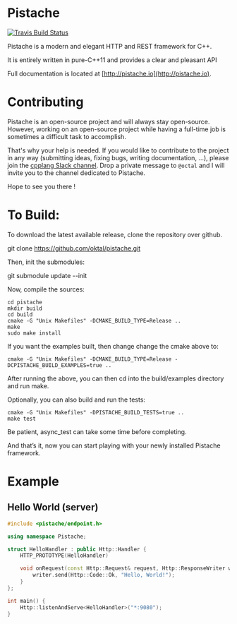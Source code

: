 # Pistache

[![Travis Build Status](https://travis-ci.org/oktal/pistache.svg?branch=master)](https://travis-ci.org/oktal/pistache)

Pistache is a modern and elegant HTTP and REST framework for C++.

It is entirely written in pure-C++11 and provides a clear and pleasant API

Full documentation is located at [http://pistache.io](http://pistache.io).

# Contributing

Pistache is an open-source project and will always stay open-source. However, working on an open-source project while having a full-time job is sometimes a difficult task to accomplish.

That's why your help is needed. If you would like to contribute to the project in any way (submitting ideas, fixing bugs, writing documentation, ...), please join the
[cpplang Slack channel](https://cpplang.now.sh/). Drop a private message to `@octal` and I will invite you to the channel dedicated to Pistache.

Hope to see you there !

# To Build:

To download the latest available release, clone the repository over github.

git clone https://github.com/oktal/pistache.git

Then, init the submodules:

git submodule update --init

Now, compile the sources:

    cd pistache
    mkdir build
    cd build
    cmake -G "Unix Makefiles" -DCMAKE_BUILD_TYPE=Release ..
    make
    sudo make install

If you want the examples built, then change change the cmake above to:

    cmake -G "Unix Makefiles" -DCMAKE_BUILD_TYPE=Release -DCPISTACHE_BUILD_EXAMPLES=true ..

After running the above, you can then cd into the build/examples directory and run make.

Optionally, you can also build and run the tests:

    cmake -G "Unix Makefiles" -DPISTACHE_BUILD_TESTS=true ..
    make test

Be patient, async_test can take some time before completing.

And that’s it, now you can start playing with your newly installed Pistache framework.

# Example

## Hello World (server)

```cpp
#include <pistache/endpoint.h>

using namespace Pistache;

struct HelloHandler : public Http::Handler {
    HTTP_PROTOTYPE(HelloHandler)

    void onRequest(const Http::Request& request, Http::ResponseWriter writer) {
        writer.send(Http::Code::Ok, "Hello, World!");
    }
};

int main() {
    Http::listenAndServe<HelloHandler>("*:9080");
}
```

